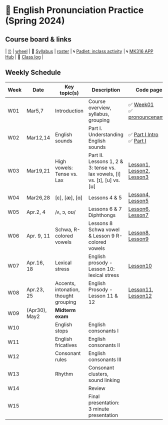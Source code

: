 # 🌿 English Pronunciation Practice (Spring 2024)

## Course board & links
| [⏰](https://time-stuff.com/embed.html) | [wheel](https://wheelofnames.com/) | 💾 [Syllabus](https://github.com/MK316/Spring2024/raw/main/Engpro/Syllabus_Engpro_topost.pdf) | [roster](https://github.com/MK316/Spring2024/blob/main/Engpro/S24-engpro-roster.csv) | 🌀 [Padlet: inclass activity](https://padlet.com/mirankim316/S24Engpro) | 🌀 [MK316 APP Hub](https://mrkim21.github.io/classes/classmain.html) | 🌴 [Class log](https://github.com/MK316/Spring2024/blob/main/log-engpro.md) |

## Weekly Schedule

|Week|Date|Key topic(s)|Description|Code page|Assignments|
|--|--|--|--|--|--|
|W01|Mar5,7|Introduction|Course overview, syllabus, grouping|✅ [Week01](https://github.com/MK316/Spring2024/blob/main/Engpro/Engpro_W01.ipynb)<br>✅ [pronouncenames](https://github.com/MK316/Spring2024/blob/main/DLTESOL/PronounceYourName.ipynb)|[🎯survey](https://forms.gle/xcNdf7gxZFCsxEH9A),<br>[🎯 HW01](https://github.com/MK316/Spring2024/blob/main/Engpro/data/HW01.md)<br>[🎯Recording Schedule](https://docs.google.com/spreadsheets/d/1YHP5Devdyopz4DGBIqhS_rk3R0gIHrSHeLvLUtHiD6o/edit?usp=sharing)|
|W02|Mar12,14|English sounds|Part I. Understanding English sounds|✅ [Part I Intro](https://github.com/MK316/Spring2024/blob/main/Engpro/Engpro_Part1_sub.ipynb) <br> ✅ [Part I](https://github.com/MK316/Spring2024/blob/main/Engpro/Engpro_Part01.ipynb)||
|W03|Mar19,21|High vowels: Tense vs. Lax|Part II. Lessons 1, 2 & 3: tense vs. lax vowels, [i] vs. [ɪ], [u] vs. [ʊ]|[Lesson1](https://github.com/MK316/Spring2024/blob/main/Engpro/Lesson01.ipynb), [Lesson2](https://github.com/MK316/Spring2024/blob/main/Engpro/Lesson02.ipynb), [Lesson3](https://github.com/MK316/Spring2024/blob/main/Engpro/Lesson03.ipynb)| [TOEIC score due 4/2](https://forms.gle/CpYi965GVUDsx4d3A)|
|W04|Mar26,28|[ɛ], [æ], [ɑ]|Lessons 4 & 5 |[Lesson4](https://github.com/MK316/Spring2024/blob/main/Engpro/Lesson04.ipynb), [Lesson5](https://github.com/MK316/Spring2024/blob/main/Engpro/Lesson5.ipynb)|[HW02 TED LMS](https://rec.ac.kr/gnu)|
|W05|Apr.2, 4|/ʌ, ɔ, oʊ/|Lessons 6 & 7 Diphthongs|[Lesson6](https://github.com/MK316/Spring2024/blob/main/Engpro/Lesson6.ipynb), [Lesson7](https://github.com/MK316/Spring2024/blob/main/Engpro/Lesson7.ipynb)||
|W06|Apr. 9, 11|Schwa, R-colored vowels|Lessons 8 Schwa vowel & Lesson 9 R-colored vowels|[Lesson8](https://github.com/MK316/Spring2024/blob/main/Engpro/Lesson8.ipynb), [Lesson9](https://github.com/MK316/Spring2024/blob/main/Engpro/Lesson9.ipynb)||
|W07|Apr.16, 18|Lexical stress|English prosody - Lesson 10: lexical stress|[Lesson10](https://github.com/MK316/Spring2024/blob/main/Engpro/Lesson10.ipynb)||
|W08|Apr.23, 25|Accents, intonation, thought grouping|English Prosody - Lesson 11 & 12|[Lesson11](https://github.com/MK316/Spring2024/blob/main/Engpro/Lesson11.ipynb), [Lesson12](https://github.com/MK316/Spring2024/blob/main/Engpro/Lesson12.ipynb)||
|W09|(Apr30), May2|**Midterm exam**||||
|W10||English stops|English consonants I||HW#3-Song|
|W11||English fricatives|English consonants II|||
|W12||Consonant rules|English consonants III|||
|W13||Rhythm|Consonant clusters, sound linking||HW#4-Recording|
|W14|||Review|||
|W15|||Final presentation: 3 minute presentation||HW#5|
